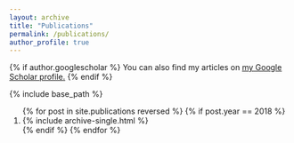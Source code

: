 ```yaml
---
layout: archive
title: "Publications"
permalink: /publications/
author_profile: true
---
```


{% if author.googlescholar %}
  You can also find my articles on <u><a href="{{author.googlescholar}}">my Google Scholar profile</a>.</u>
{% endif %}

{% include base_path %}

<ol>
{% for post in site.publications reversed %}
  {% if post.year == 2018 %}
    <li> {% include archive-single.html %}</li>
  {% endif %}
{% endfor %}
</ol>
